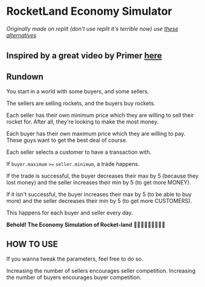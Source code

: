 # RocketLand Economy Simulator
###### Originally made on replit (don't use replit it's terrible now) use [these alternatives](https://noreplit.com) 

## Inspired by a great video by Primer [here](https://www.youtube.com/watch?v=PNtKXWNKGN8)

## Rundown

You start in a world with some buyers, and some sellers.

The sellers are selling rockets, and the buyers buy rockets.

Each seller has their own minimum price which they are willing to sell their rocket for. After all, they're looking to make the most money.

Each buyer has their own maximum price which they are willing to pay. These guys want to get the best deal of course.

Each seller selects a customer to have a transaction with. 

If `buyer.maximum` `>=` `seller.minimum`, a trade happens.

If the trade is successful, the buyer decreases their max by 5 (because they lost money) and the seller increases their min by 5 (to get more MONEY).

If it isn't successful, the buyer increases their max by 5 (to be able to buy more) and the seller decreases their min by 5 (to get more CUSTOMERS).

This happens for each buyer and seller every day.

**Behold! The Economy Simulation of Rocket-land** 🥳🥳🥳🎉🎉🚀🚀🔥🔥

## HOW TO USE

If you wanna tweak the parameters, feel free to do so.

Increasing the number of sellers encourages seller competition.
Increasing the number of buyers encourages buyer competition.